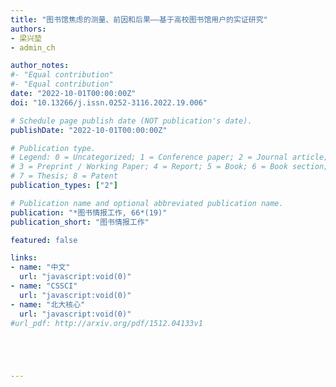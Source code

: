 ```yaml
---
title: "图书馆焦虑的测量、前因和后果——基于高校图书馆用户的实证研究"
authors:
- 梁兴堃
- admin_ch

author_notes:
#- "Equal contribution"
#- "Equal contribution"
date: "2022-10-01T00:00:00Z"
doi: "10.13266/j.issn.0252-3116.2022.19.006"

# Schedule page publish date (NOT publication's date).
publishDate: "2022-10-01T00:00:00Z"

# Publication type.
# Legend: 0 = Uncategorized; 1 = Conference paper; 2 = Journal article;
# 3 = Preprint / Working Paper; 4 = Report; 5 = Book; 6 = Book section;
# 7 = Thesis; 8 = Patent
publication_types: ["2"]

# Publication name and optional abbreviated publication name.
publication: "*图书情报工作, 66*(19)"
publication_short: "图书情报工作"

featured: false

links:
- name: "中文"
  url: "javascript:void(0)"
- name: "CSSCI"
  url: "javascript:void(0)"
- name: "北大核心"
  url: "javascript:void(0)"
#url_pdf: http://arxiv.org/pdf/1512.04133v1





---
```

